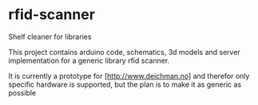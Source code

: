 # rfid-scanner

Shelf cleaner for libraries

This project contains arduino code, schematics, 3d models and server implementation for a generic library rfid scanner.

It is currently a prototype for [http://www.deichman.no] and therefor only specific hardware is supported, but the plan is to make it as generic as possible
